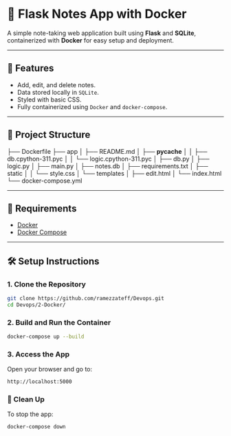 # 📝 Flask Notes App with Docker

A simple note-taking web application built using **Flask** and **SQLite**, containerized with **Docker** for easy setup and deployment.

---

## 🚀 Features

- Add, edit, and delete notes.
- Data stored locally in `SQLite`.
- Styled with basic CSS.
- Fully containerized using `Docker` and `docker-compose`.

---

## 📁 Project Structure

├── Dockerfile
├── app
│ ├── README.md
│ ├── __pycache__
│ │ ├── db.cpython-311.pyc
│ │ └── logic.cpython-311.pyc
│ ├── db.py
│ ├── logic.py
│ ├── main.py
│ ├── notes.db
│ ├── requirements.txt
│ ├── static
│ │ └── style.css
│ └── templates
│     ├── edit.html
│     └── index.html
└── docker-compose.yml


---

## 🧰 Requirements

- [Docker](https://docs.docker.com/get-docker/)
- [Docker Compose](https://docs.docker.com/compose/install/)

---

## 🛠️ Setup Instructions

### 1. Clone the Repository

```bash
git clone https://github.com/ramezzateff/Devops.git
cd Devops/2-Docker/
```
### 2. Build and Run the Container
```bash
docker-compose up --build
```
### 3. Access the App
Open your browser and go to:

```bash
http://localhost:5000
```
### 🧹 Clean Up
To stop the app:

```bash
docker-compose down
```

